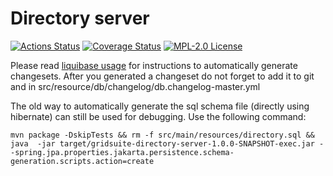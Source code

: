 # Directory server

[![Actions Status](https://github.com/gridsuite/directory-server/workflows/CI/badge.svg)](https://github.com/gridsuite/directory-server/actions)
[![Coverage Status](https://sonarcloud.io/api/project_badges/measure?project=org.gridsuite%3Adirectory-server&metric=coverage)](https://sonarcloud.io/component_measures?id=org.gridsuite%3Adirectory-server&metric=coverage)
[![MPL-2.0 License](https://img.shields.io/badge/license-MPL_2.0-blue.svg)](https://www.mozilla.org/en-US/MPL/2.0/)

Please read [liquibase usage](https://github.com/powsybl/powsybl-parent/#liquibase-usage) for instructions to automatically generate changesets.
After you generated a changeset do not forget to add it to git and in src/resource/db/changelog/db.changelog-master.yml


The old way to automatically generate the sql schema file (directly using hibernate) can still be used for debugging. Use the following command:
```
mvn package -DskipTests && rm -f src/main/resources/directory.sql && java  -jar target/gridsuite-directory-server-1.0.0-SNAPSHOT-exec.jar --spring.jpa.properties.jakarta.persistence.schema-generation.scripts.action=create 
```

